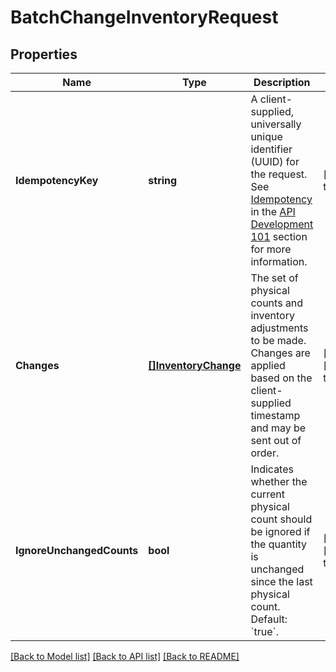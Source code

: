 # BatchChangeInventoryRequest

## Properties
Name | Type | Description | Notes
------------ | ------------- | ------------- | -------------
**IdempotencyKey** | **string** | A client-supplied, universally unique identifier (UUID) for the request.  See [Idempotency](https://developer.squareup.com/docs/basics/api101/idempotency) in the [API Development 101](https://developer.squareup.com/docs/basics/api101/overview) section for more information. | [default to null]
**Changes** | [**[]InventoryChange**](InventoryChange.md) | The set of physical counts and inventory adjustments to be made. Changes are applied based on the client-supplied timestamp and may be sent out of order. | [optional] [default to null]
**IgnoreUnchangedCounts** | **bool** | Indicates whether the current physical count should be ignored if the quantity is unchanged since the last physical count. Default: &#x60;true&#x60;. | [optional] [default to null]

[[Back to Model list]](../README.md#documentation-for-models) [[Back to API list]](../README.md#documentation-for-api-endpoints) [[Back to README]](../README.md)

